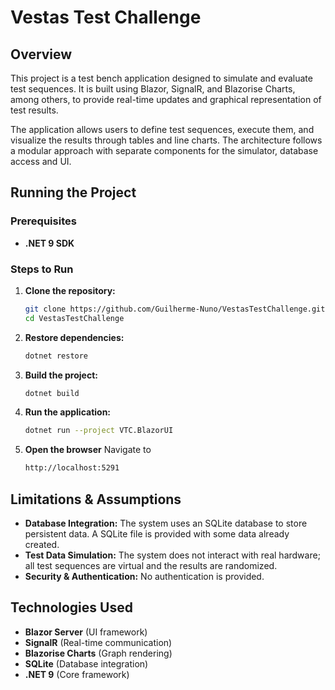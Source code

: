 # Vestas Test Challenge

## Overview
This project is a test bench application designed to simulate and evaluate test sequences. It is built using Blazor, SignalR, and Blazorise Charts, among others, to provide real-time updates and graphical representation of test results.

The application allows users to define test sequences, execute them, and visualize the results through tables and line charts. The architecture follows a modular approach with separate components for the simulator, database access and UI.

## Running the Project

### Prerequisites
- **.NET 9 SDK**

### Steps to Run
1. **Clone the repository:**
   ```sh
   git clone https://github.com/Guilherme-Nuno/VestasTestChallenge.git
   cd VestasTestChallenge
   ```
2. **Restore dependencies:**
   ```sh
   dotnet restore
   ```
3. **Build the project:**
   ```sh
   dotnet build
   ```
4. **Run the application:**
   ```sh
   dotnet run --project VTC.BlazorUI
   ```
5. **Open the browser**
   Navigate to
   ```sh
   http://localhost:5291
   ```

## Limitations & Assumptions
- **Database Integration:** The system uses an SQLite database to store persistent data. A SQLite file is provided with some data already created.
- **Test Data Simulation:** The system does not interact with real hardware; all test sequences are virtual and the results are randomized.
- **Security & Authentication:** No authentication is provided.

## Technologies Used
- **Blazor Server** (UI framework)
- **SignalR** (Real-time communication)
- **Blazorise Charts** (Graph rendering)
- **SQLite** (Database integration)
- **.NET 9** (Core framework)
